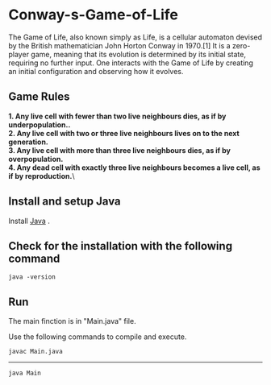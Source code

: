 Conway-s-Game-of-Life
==========

The Game of Life, also known simply as Life, is a cellular automaton devised by the British mathematician John Horton Conway in 1970.[1] It is a zero-player game, meaning that its evolution is determined by its initial state, requiring no further input. One interacts with the Game of Life by creating an initial configuration and observing how it evolves.

## Game Rules
**1. Any live cell with fewer than two live neighbours dies, as if by underpopulation..**\
**2. Any live cell with two or three live neighbours lives on to the next generation.**\
**3. Any live cell with more than three live neighbours dies, as if by overpopulation.**\
**4. Any dead cell with exactly three live neighbours becomes a live cell, as if by reproduction.**\

## Install and setup Java
Install [Java](https://www.java.com/en/download/) .

Check for the installation with the following command
--------
    java -version

## Run
The main finction is in "Main.java" file.

Use the following commands to compile and execute.

    javac Main.java
--------
    java Main
